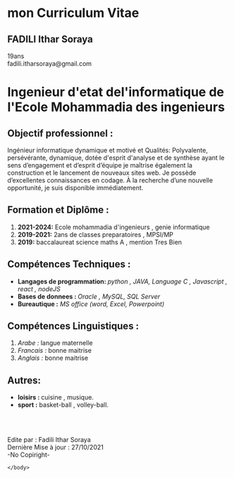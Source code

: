 <!DOCTYPE html>
<html>
    <head> 
        <title> Curriculum Vitae </title>
        <meta charset= "utf-8">   
    </head>
    <body>
        <h1> mon Curriculum Vitae</h1>
        <p><h2> <strong> FADILI Ithar Soraya </h2> </strong>  
          19ans <br>
          fadili.itharsoraya@gmail.com  </p>
        <h1> Ingenieur d'etat del'informatique de l'Ecole Mohammadia des ingenieurs </h1>
        <aside>
        <h2> Objectif professionnel : </h2>
        <p> Ingénieur informatique dynamique et motivé et Qualités: Polyvalente, persévérante, dynamique,
            dotée d'esprit d'analyse et de synthèse ayant le sens d’engagement et d’esprit d’équipe je 
            maîtrise également la construction et le lancement de nouveaux sites web. Je possède d’excellentes connaissances en codage.
             À la recherche d’une nouvelle opportunité, je suis disponible immédiatement.</p>
        </aside>
        <section>
        <h2> Formation et Diplôme :</h2>  
        <ol>
            <li> <strong > 2021-2024:</strong> Ecole mohammadia d'ingenieurs , genie informatique </li>
            <li> <strong > 2019-2021:</strong> 2ans de classes preparatoires , MPSI/MP </li>
            <li> <strong > 2019:</strong> baccalaureat science maths A , mention Tres Bien </li> 
        </ol>
        </section> 
        <section> 
        <h2>Compétences Techniques : </h2> 
        <ul>
            <li> <strong> Langages de programmation: </strong> <em> python , JAVA, Language C , Javascript , react , nodeJS </em> </li>
            <li><strong> Bases de donnees : </strong><em> Oracle , MySQL, SQL Server </em></li> 
            <li> <strong> Bureautique :</strong> <em> MS office (word, Excel, Powerpoint) </em></li>
        </ul>
        </section>
        <section>
        <h2> Compétences Linguistiques :</h2>
        <ol>
            <li> <em>Arabe :</em> langue maternelle </li>
            <li> <em> Francais :</em> bonne maitrise </li>
            <li> <em> Anglais : </em> bonne maitrise </li>
        </ol>
        </section>
        <section>
        <h2> Autres: </h2>
        <ul>
            <li> <strong >loisirs : </strong> cuisine , musique. </li>
            <li> <strong >sport :</strong> basket-ball , volley-ball.</li>
        </ul>
        <br>
        <br>
        </section>
        <footer> 
        <p>
             Edite par : Fadili Ithar Soraya  <br>
             Dernière Mise à jour : 27/10/2021<br>
             -No Copiright- 
        </p>
        </footer>

    </body>
</html>
